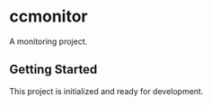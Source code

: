 # ccmonitor

A monitoring project.

## Getting Started

This project is initialized and ready for development.